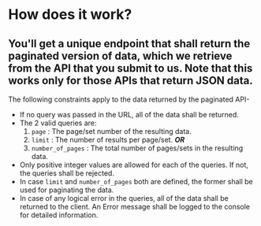 # How does it work?  

You'll get a unique endpoint that shall return the paginated version of data, which we retrieve from the API that you submit to us. Note that this works only for those APIs that return JSON data.  
---
The following constraints apply to the data returned by the paginated API-

- If no query was passed in the URL, all of the data shall be returned.
- The 2 valid queries are:
  1. `page` : The page/set number of the resulting data.
  2. `limit` : The number of results per page/set.
  ***OR***
  3. `number_of_pages` : The total number of pages/sets in the resulting data.
- Only positive integer values are allowed for each of the queries. If not, the queries shall be rejected.
- In case `limit` and `number_of_pages` both are defined, the former shall be used for paginating the data.
- In case of any logical error in the queries, all of the data shall be returned to the client. An Error message shall be logged to the console for detailed information.